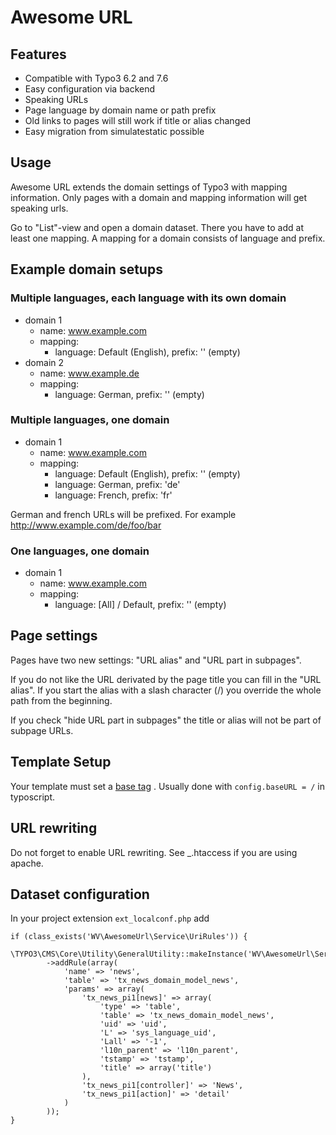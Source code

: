 # Awesome URL

## Features

- Compatible with Typo3 6.2 and 7.6
- Easy configuration via backend
- Speaking URLs
- Page language by domain name or path prefix
- Old links to pages will still work if title or alias changed
- Easy migration from simulatestatic possible

## Usage

Awesome URL extends the domain settings of Typo3 with mapping information. Only pages with a domain
and mapping information will get speaking urls.

Go to "List"-view and open a domain dataset. There you have to add at least one mapping. A mapping for a
domain consists of language and prefix.

## Example domain setups

### Multiple languages, each language with its own domain

- domain 1
  - name: www.example.com
  - mapping:
    - language: Default (English), prefix: '' (empty)
- domain 2
  - name: www.example.de
  - mapping:
    - language: German, prefix: '' (empty)

### Multiple languages, one domain

- domain 1
  - name: www.example.com
  - mapping:
    - language: Default (English), prefix: '' (empty)
    - language: German, prefix: 'de'
    - language: French, prefix: 'fr'

German and french URLs will be prefixed. For example http://www.example.com/de/foo/bar

### One languages, one domain

- domain 1
  - name: www.example.com
  - mapping:
    - language: [All] / Default, prefix: '' (empty)

## Page settings

Pages have two new settings: "URL alias" and "URL part in subpages".

If you do not like the URL derivated by the page title you can fill in the "URL alias". If you start the
alias with a slash character (/) you override the whole path from the beginning.

If you check "hide URL part in subpages" the title or alias will not be part of subpage URLs.

## Template Setup

Your template must set a [base tag](http://www.w3schools.com/tags/tag_base.asp)
. Usually done with ``config.baseURL = /`` in typoscript.

## URL rewriting

Do not forget to enable URL rewriting. See _.htaccess if you are using apache.

## Dataset configuration

In your project extension ``ext_localconf.php`` add

    if (class_exists('WV\AwesomeUrl\Service\UriRules')) {
        \TYPO3\CMS\Core\Utility\GeneralUtility::makeInstance('WV\AwesomeUrl\Service\UriRules')
            ->addRule(array(
                'name' => 'news',
                'table' => 'tx_news_domain_model_news',
                'params' => array(
                    'tx_news_pi1[news]' => array(
                        'type' => 'table',
                        'table' => 'tx_news_domain_model_news',
                        'uid' => 'uid',
                        'L' => 'sys_language_uid',
                        'Lall' => '-1',
                        'l10n_parent' => 'l10n_parent',
                        'tstamp' => 'tstamp',
                        'title' => array('title')
                    ),
                    'tx_news_pi1[controller]' => 'News',
                    'tx_news_pi1[action]' => 'detail'
                )
            ));
    }
